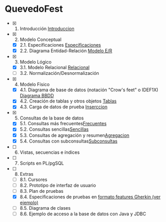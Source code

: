# QuevedoFest

- [x] 1. Introducción  [Introduccion](Introduccion/Introduccion.md) 
- [x] 2. Modelo Conceptual 
   - [x] 2.1. Especificaciones [Especificaciones](Modelo-Conceptual/Especificaciones.md)
   - [x] 2.2. Diagrama Entidad-Relación [Modelo E/R](Modelo-Conceptual/ModeloConceptual.drawio.crswap.png)
- [x] 3. Modelo Lógico 
   - [x] 3.1. Modelo Relacional [Relacional](Modelo-Logico/Modelo-Relacional.md)
   - [ ] 3.2. Normalización/Desnormalización
- [x] 4. Modelo Físico
   - [x] 4.1. Diagrama de base de datos (notación "Crow's feet" o IDEF1X) [Diagrama BBDD](Modelo-Fisico/DiagramaBBDD.md)
   - [x] 4.2. Creación de tablas y otros objetos [Tablas](Modelo-Fisico/Creacion-de-tablas.md)
   - [x] 4.3. Carga de datos de prueba [Inserccion](Modelo-Fisico/Inserccion-de-datos) 
- [x] 5. Consultas de la base de datos
   - [x] 5.1. Consultas más frecuentes[Frecuentes](Consultas/Consultas-mas-frecuentes)
   - [x] 5.2. Consultas sencillas[Sencillas](Consultas/Consultas-sencillas)
   - [x] 5.3. Consultas de agregación y resumen[Agregacion](Consultas/Consultas-de-Agregacion)
   - [x] 5.4. Consultas con subconsultas[Subconsultas](Consultas/Subconsultas)
- [ ] 6. Vistas, secuencias e índices
- [ ] 7. Scripts en PL/pgSQL
- [ ] 8. Extras
   - [ ] 8.1. Cursores
   - [ ] 8.2. Prototipo de interfaz de usuario
   - [ ] 8.3. Plan de pruebas
   - [x] 8.4. Especificaciones de pruebas en [formato features Gherkin (ver ejemplo)](features/admin-carteles.feature) 
   - [ ] 8.5. Diagrama de clases
   - [ ] 8.6. Ejemplo de acceso a la base de datos con Java y JDBC
